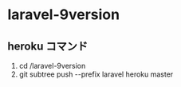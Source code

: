 # laravel-9version

## heroku コマンド

1. cd /laravel-9version
2. git subtree push --prefix laravel heroku master
